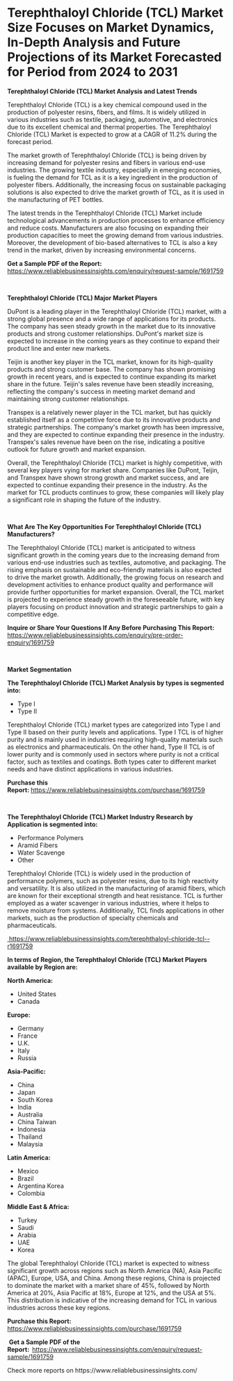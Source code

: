 <p><h1>Terephthaloyl Chloride (TCL) Market Size Focuses on Market Dynamics, In-Depth Analysis and Future Projections of its Market Forecasted for Period from 2024 to 2031</h1></p><p><strong>Terephthaloyl Chloride (TCL) Market Analysis and Latest Trends</strong></p>
<p><p>Terephthaloyl Chloride (TCL) is a key chemical compound used in the production of polyester resins, fibers, and films. It is widely utilized in various industries such as textile, packaging, automotive, and electronics due to its excellent chemical and thermal properties. The Terephthaloyl Chloride (TCL) Market is expected to grow at a CAGR of 11.2% during the forecast period.</p><p>The market growth of Terephthaloyl Chloride (TCL) is being driven by increasing demand for polyester resins and fibers in various end-use industries. The growing textile industry, especially in emerging economies, is fueling the demand for TCL as it is a key ingredient in the production of polyester fibers. Additionally, the increasing focus on sustainable packaging solutions is also expected to drive the market growth of TCL, as it is used in the manufacturing of PET bottles.</p><p>The latest trends in the Terephthaloyl Chloride (TCL) Market include technological advancements in production processes to enhance efficiency and reduce costs. Manufacturers are also focusing on expanding their production capacities to meet the growing demand from various industries. Moreover, the development of bio-based alternatives to TCL is also a key trend in the market, driven by increasing environmental concerns.</p></p>
<p><strong>Get a Sample PDF of the Report:&nbsp;</strong> <a href="https://www.reliablebusinessinsights.com/enquiry/request-sample/1691759">https://www.reliablebusinessinsights.com/enquiry/request-sample/1691759</a></p>
<p>&nbsp;</p>
<p><strong>Terephthaloyl Chloride (TCL) Major Market Players</strong></p>
<p><p>DuPont is a leading player in the Terephthaloyl Chloride (TCL) market, with a strong global presence and a wide range of applications for its products. The company has seen steady growth in the market due to its innovative products and strong customer relationships. DuPont's market size is expected to increase in the coming years as they continue to expand their product line and enter new markets.</p><p>Teijin is another key player in the TCL market, known for its high-quality products and strong customer base. The company has shown promising growth in recent years, and is expected to continue expanding its market share in the future. Teijin's sales revenue have been steadily increasing, reflecting the company's success in meeting market demand and maintaining strong customer relationships.</p><p>Transpex is a relatively newer player in the TCL market, but has quickly established itself as a competitive force due to its innovative products and strategic partnerships. The company's market growth has been impressive, and they are expected to continue expanding their presence in the industry. Transpex's sales revenue have been on the rise, indicating a positive outlook for future growth and market expansion.</p><p>Overall, the Terephthaloyl Chloride (TCL) market is highly competitive, with several key players vying for market share. Companies like DuPont, Teijin, and Transpex have shown strong growth and market success, and are expected to continue expanding their presence in the industry. As the market for TCL products continues to grow, these companies will likely play a significant role in shaping the future of the industry.</p></p>
<p>&nbsp;</p>
<p><strong>What Are The Key Opportunities For Terephthaloyl Chloride (TCL) Manufacturers?</strong></p>
<p><p>The Terephthaloyl Chloride (TCL) market is anticipated to witness significant growth in the coming years due to the increasing demand from various end-use industries such as textiles, automotive, and packaging. The rising emphasis on sustainable and eco-friendly materials is also expected to drive the market growth. Additionally, the growing focus on research and development activities to enhance product quality and performance will provide further opportunities for market expansion. Overall, the TCL market is projected to experience steady growth in the foreseeable future, with key players focusing on product innovation and strategic partnerships to gain a competitive edge.</p></p>
<p><strong>Inquire or Share Your Questions If Any Before Purchasing This Report:</strong> <a href="https://www.reliablebusinessinsights.com/enquiry/pre-order-enquiry/1691759">https://www.reliablebusinessinsights.com/enquiry/pre-order-enquiry/1691759</a></p>
<p>&nbsp;</p>
<p><strong>Market Segmentation</strong></p>
<p><strong>The Terephthaloyl Chloride (TCL) Market Analysis by types is segmented into:</strong></p>
<p><ul><li>Type I</li><li>Type II</li></ul></p>
<p><p>Terephthaloyl Chloride (TCL) market types are categorized into Type I and Type II based on their purity levels and applications. Type I TCL is of higher purity and is mainly used in industries requiring high-quality materials such as electronics and pharmaceuticals. On the other hand, Type II TCL is of lower purity and is commonly used in sectors where purity is not a critical factor, such as textiles and coatings. Both types cater to different market needs and have distinct applications in various industries.</p></p>
<p><strong>Purchase this Report:&nbsp;</strong><a href="https://www.reliablebusinessinsights.com/purchase/1691759">https://www.reliablebusinessinsights.com/purchase/1691759</a></p>
<p>&nbsp;</p>
<p><strong>The Terephthaloyl Chloride (TCL) Market Industry Research by Application is segmented into:</strong></p>
<p><ul><li>Performance Polymers</li><li>Aramid Fibers</li><li>Water Scavenge</li><li>Other</li></ul></p>
<p><p>Terephthaloyl Chloride (TCL) is widely used in the production of performance polymers, such as polyester resins, due to its high reactivity and versatility. It is also utilized in the manufacturing of aramid fibers, which are known for their exceptional strength and heat resistance. TCL is further employed as a water scavenger in various industries, where it helps to remove moisture from systems. Additionally, TCL finds applications in other markets, such as the production of specialty chemicals and pharmaceuticals.</p></p>
<p><a href="https://www.reliablebusinessinsights.com/terephthaloyl-chloride-tcl--r1691759">&nbsp;https://www.reliablebusinessinsights.com/terephthaloyl-chloride-tcl--r1691759</a></p>
<p><strong>In terms of Region, the Terephthaloyl Chloride (TCL) Market Players available by Region are:</strong></p>
<p>
    <p> <strong> North America: </strong>
        <ul>
            <li>United States</li>
            <li>Canada</li>
        </ul>
        </p> 
    <p> <strong> Europe: </strong>
        <ul>
            <li>Germany</li>
            <li>France</li>
            <li>U.K.</li>
            <li>Italy</li>
            <li>Russia</li>
        </ul>
        </p> 
    <p> <strong> Asia-Pacific: </strong>
        <ul>
            <li>China</li>
            <li>Japan</li>
            <li>South Korea</li>
            <li>India</li>
            <li>Australia</li>
            <li>China Taiwan</li>
            <li>Indonesia</li>
            <li>Thailand</li>
            <li>Malaysia</li>
        </ul>
        </p> 
    <p> <strong> Latin America: </strong>
        <ul>
            <li>Mexico</li>
            <li>Brazil</li>
            <li>Argentina Korea</li>
            <li>Colombia</li>
        </ul>
        </p> 
    <p> <strong> Middle East & Africa: </strong>
        <ul>
            <li>Turkey</li>
            <li>Saudi</li>
            <li>Arabia</li>
            <li>UAE</li>
            <li>Korea</li>
        </ul>
    </p>
    </p>
<p><p>The global Terephthaloyl Chloride (TCL) market is expected to witness significant growth across regions such as North America (NA), Asia Pacific (APAC), Europe, USA, and China. Among these regions, China is projected to dominate the market with a market share of 45%, followed by North America at 20%, Asia Pacific at 18%, Europe at 12%, and the USA at 5%. This distribution is indicative of the increasing demand for TCL in various industries across these key regions.</p></p>
<p><strong>Purchase this Report: </strong><a href="https://www.reliablebusinessinsights.com/purchase/1691759">https://www.reliablebusinessinsights.com/purchase/1691759</a></p>
<p>&nbsp;<strong>Get a Sample PDF of the Report:&nbsp;&nbsp;</strong><a href="https://www.reliablebusinessinsights.com/enquiry/request-sample/1691759">https://www.reliablebusinessinsights.com/enquiry/request-sample/1691759</a></p>
<p><strong></strong></p>
<p>Check more reports on https://www.reliablebusinessinsights.com/</p>